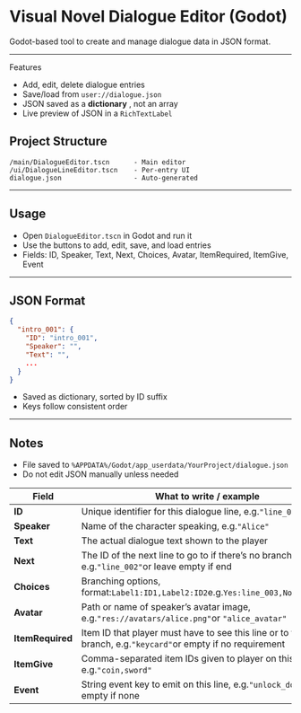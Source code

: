 

# Visual Novel Dialogue Editor (Godot)

Godot-based tool to create and manage dialogue data in JSON format.

---

Features

* Add, edit, delete dialogue entries
* Save/load from `user://dialogue.json`
* JSON saved as a  **dictionary** , not an array
* Live preview of JSON in a `RichTextLabel`

## Project Structure

```
/main/DialogueEditor.tscn      - Main editor
/ui/DialogueLineEditor.tscn    - Per-entry UI
dialogue.json                  - Auto-generated
```

---

## Usage

* Open `DialogueEditor.tscn` in Godot and run it
* Use the buttons to add, edit, save, and load entries
* Fields: ID, Speaker, Text, Next, Choices, Avatar, ItemRequired, ItemGive, Event

---

## JSON Format

```json
{
  "intro_001": {
    "ID": "intro_001",
    "Speaker": "",
    "Text": "",
    ...
  }
}
```

* Saved as dictionary, sorted by ID suffix
* Keys follow consistent order

---

## Notes

* File saved to `%APPDATA%/Godot/app_userdata/YourProject/dialogue.json`
* Do not edit JSON manually unless needed


| Field                  | What to write / example                                                                                         |
| ---------------------- | --------------------------------------------------------------------------------------------------------------- |
| **ID**           | Unique identifier for this dialogue line, e.g.`"line_001"`                                                    |
| **Speaker**      | Name of the character speaking, e.g.`"Alice"`                                                                 |
| **Text**         | The actual dialogue text shown to the player                                                                    |
| **Next**         | The ID of the next line to go to if there’s no branching, e.g.`"line_002"`or leave empty if end              |
| **Choices**      | Branching options, format:`Label1:ID1,Label2:ID2`e.g.`Yes:line_003,No:line_004`                             |
| **Avatar**       | Path or name of speaker’s avatar image, e.g.`"res://avatars/alice.png"`or `"alice_avatar"`                 |
| **ItemRequired** | Item ID that player must have to see this line or to take a branch, e.g.`"keycard"`or empty if no requirement |
| **ItemGive**     | Comma-separated item IDs given to player on this line, e.g.`"coin,sword"`                                     |
| **Event**        | String event key to emit on this line, e.g.`"unlock_door"`or empty if none                                    |
